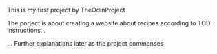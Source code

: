 This is my first project by TheOdinProject 

The porject is about creating a website about recipes according to TOD instructions...

... Further explanations later as the project commenses